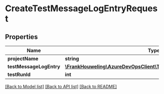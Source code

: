 # CreateTestMessageLogEntryRequest

## Properties
Name | Type | Description | Notes
------------ | ------------- | ------------- | -------------
**projectName** | **string** |  | [optional] 
**testMessageLogEntry** | [**\FrankHouweling\AzureDevOpsClient\Test\Model\TestMessageLogEntry[]**](TestMessageLogEntry.md) |  | [optional] 
**testRunId** | **int** |  | [optional] 

[[Back to Model list]](../README.md#documentation-for-models) [[Back to API list]](../README.md#documentation-for-api-endpoints) [[Back to README]](../README.md)


